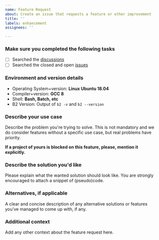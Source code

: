 ```yaml
---
name: Feature Request
about: Create an issue that requests a feature or other improvement
title: ''
labels: enhancement
assignees: ''

---
```


### Make sure you completed the following tasks

- [ ] Searched the [discussions](https://github.com/bfgroup/b2/discussions)
- [ ] Searched the closed and open [issues](https://github.com/bfgroup/b2/issues?q=is%3Aissue)

### Environment and version details

* Operating System+version: **Linux Ubuntu 18.04**
* Compiler+version: **GCC 8**
* Shell: **Bash, Batch, etc**
* B2 Version: Output of `b2 -v` and `b2 --version`

### Describe your use case

Describe the problem you're trying to solve. This is not mandatory and we do
consider features without a specific use case, but real problems have priority.

**If a project of yours is blocked on this feature, please, mention it explicitly.**

### Describe the solution you'd like

Please explain what the wanted solution should look like. You are strongly
encouraged to attach a snippet of (pseudo)code.

### Alternatives, if applicable

A clear and concise description of any alternative solutions or features
you've managed to come up with, if any.

### Additional context

Add any other context about the feature request here.
